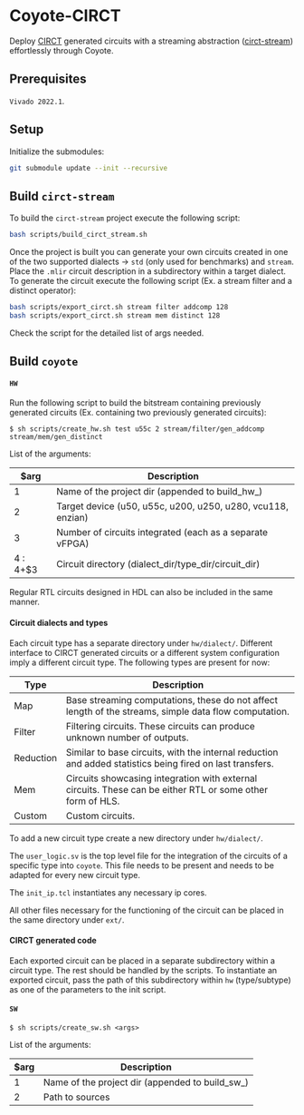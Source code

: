 # Coyote-CIRCT

Deploy [CIRCT](https://circt.llvm.org/) generated circuits with a streaming abstraction ([circt-stream](https://github.com/Dinistro/circt-stream.git)) effortlessly through Coyote.

## Prerequisites

`Vivado 2022.1`. 

## Setup

Initialize the submodules:

```bash
git submodule update --init --recursive
```

## Build `circt-stream`

To build the `circt-stream` project execute the following script:

```bash
bash scripts/build_circt_stream.sh
```

Once the project is built you can generate your own circuits created in one of the two supported dialects -> `std` (only used for benchmarks) and `stream`. Place the `.mlir` circuit description in a subdirectory within a target dialect. To generate the circuit execute the following script (Ex. a stream filter and a distinct operator):

```bash
bash scripts/export_circt.sh stream filter addcomp 128
bash scripts/export_circt.sh stream mem distinct 128
```

Check the script for the detailed list of args needed.

## Build `coyote`

#### `HW`

Run the following script to build the bitstream containing previously generated circuits (Ex. containing two previously generated circuits):
~~~~
$ sh scripts/create_hw.sh test u55c 2 stream/filter/gen_addcomp stream/mem/gen_distinct
~~~~

List of the arguments:

| $arg      | Description                                                               |
| --------- | ------------------------------------------------------------------------- |
| 1         | Name of the project dir (appended to build_hw_)                           |
| 2         | Target device (u50, u55c, u200, u250, u280, vcu118, enzian)               |
| 3         | Number of circuits integrated (each as a separate vFPGA)                  |
| 4 : 4+\$3 | Circuit directory (dialect_dir/type_dir/circuit_dir)                      |

Regular RTL circuits designed in HDL can also be included in the same manner.

#### Circuit dialects and types

Each circuit type has a separate directory under `hw/dialect/`.  Different interface to CIRCT generated circuits or a different system configuration imply a different circuit type. The following types are present for now:

| Type      | Description                                                               |
| --------- | ------------------------------------------------------------------------- |
| Map       | Base streaming computations, these do not affect length of the streams, simple data flow computation.           
| Filter    | Filtering circuits. These circuits can produce unknown number of outputs.                                  |
| Reduction | Similar to base circuits, with the internal reduction and added statistics being fired on last transfers.
| Mem       | Circuits showcasing integration with external circuits. These can be either RTL or some other form of HLS.                |
| Custom    | Custom circuits.                                            |

To add a new circuit type create a new directory under `hw/dialect/`. 

The `user_logic.sv` is the top level file for the integration of the circuits of a specific type into `coyote`. This file needs to be present and needs to be adapted for every new circuit type.

The `init_ip.tcl` instantiates any necessary ip cores.

All other files necessary for the functioning of the circuit can be placed in the same directory under `ext/`.

#### CIRCT generated code

Each exported circuit can be placed in a separate subdirectory within a circuit type. The rest should be handled by the scripts. To instantiate an exported circuit, pass the path of this subdirectory within `hw` (type/subtype) as one of the parameters to the init script.

#### `SW`

~~~~
$ sh scripts/create_sw.sh <args>
~~~~

List of the arguments:

| $arg      | Description                                                               |
| --------- | ------------------------------------------------------------------------- |
| 1         | Name of the project dir (appended to build_sw_)                           |
| 2         | Path to sources                                                           |
